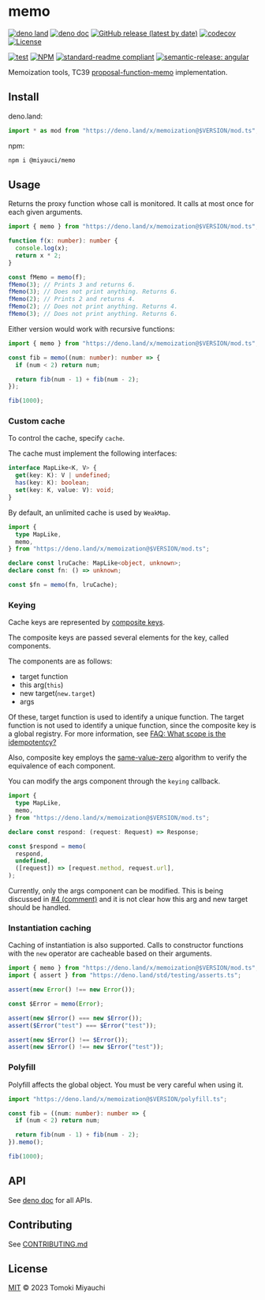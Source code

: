 # memo

[![deno land](http://img.shields.io/badge/available%20on-deno.land/x-lightgrey.svg?logo=deno)](https://deno.land/x/memoization)
[![deno doc](https://doc.deno.land/badge.svg)](https://deno.land/x/memoization?doc)
[![GitHub release (latest by date)](https://img.shields.io/github/v/release/TomokiMiyauci/memo)](https://github.com/TomokiMiyauci/memo/releases)
[![codecov](https://codecov.io/github/TomokiMiyauci/memo/branch/main/graph/badge.svg)](https://codecov.io/gh/TomokiMiyauci/memo)
[![License](https://img.shields.io/github/license/TomokiMiyauci/memo)](LICENSE)

[![test](https://github.com/TomokiMiyauci/memo/actions/workflows/test.yaml/badge.svg)](https://github.com/TomokiMiyauci/memo/actions/workflows/test.yaml)
[![NPM](https://nodei.co/npm/@miyauci/memo.png?mini=true)](https://nodei.co/npm/@miyauci/memo/)
[![standard-readme compliant](https://img.shields.io/badge/readme%20style-standard-brightgreen.svg)](https://github.com/RichardLitt/standard-readme)
[![semantic-release: angular](https://img.shields.io/badge/semantic--release-angular-e10079?logo=semantic-release)](https://github.com/semantic-release/semantic-release)

Memoization tools, TC39
[proposal-function-memo](https://github.com/tc39/proposal-function-memo)
implementation.

## Install

deno.land:

```ts
import * as mod from "https://deno.land/x/memoization@$VERSION/mod.ts";
```

npm:

```bash
npm i @miyauci/memo
```

## Usage

Returns the proxy function whose call is monitored. It calls at most once for
each given arguments.

```ts
import { memo } from "https://deno.land/x/memoization@$VERSION/mod.ts";

function f(x: number): number {
  console.log(x);
  return x * 2;
}

const fMemo = memo(f);
fMemo(3); // Prints 3 and returns 6.
fMemo(3); // Does not print anything. Returns 6.
fMemo(2); // Prints 2 and returns 4.
fMemo(2); // Does not print anything. Returns 4.
fMemo(3); // Does not print anything. Returns 6.
```

Either version would work with recursive functions:

```ts
import { memo } from "https://deno.land/x/memoization@$VERSION/mod.ts";

const fib = memo((num: number): number => {
  if (num < 2) return num;

  return fib(num - 1) + fib(num - 2);
});

fib(1000);
```

### Custom cache

To control the cache, specify `cache`.

The cache must implement the following interfaces:

```ts
interface MapLike<K, V> {
  get(key: K): V | undefined;
  has(key: K): boolean;
  set(key: K, value: V): void;
}
```

By default, an unlimited cache is used by `WeakMap`.

```ts
import {
  type MapLike,
  memo,
} from "https://deno.land/x/memoization@$VERSION/mod.ts";

declare const lruCache: MapLike<object, unknown>;
declare const fn: () => unknown;

const $fn = memo(fn, lruCache);
```

### Keying

Cache keys are represented by
[composite keys](https://github.com/tc39/proposal-richer-keys/tree/master/compositeKey).

The composite keys are passed several elements for the key, called components.

The components are as follows:

- target function
- this arg(`this`)
- new target(`new.target`)
- args

Of these, target function is used to identify a unique function. The target
function is not used to identify a unique function, since the composite key is a
global registry. For more information, see
[FAQ: What scope is the idempotentcy?](https://github.com/tc39/proposal-richer-keys/tree/master/compositeKey#what-scope-is-the-idempotentcy)

Also, composite key employs the
[same-value-zero](https://tc39.es/ecma262/#sec-samevaluezero) algorithm to
verify the equivalence of each component.

You can modify the args component through the `keying` callback.

```ts
import {
  type MapLike,
  memo,
} from "https://deno.land/x/memoization@$VERSION/mod.ts";

declare const respond: (request: Request) => Response;

const $respond = memo(
  respond,
  undefined,
  ([request]) => [request.method, request.url],
);
```

Currently, only the args component can be modified. This is being discussed in
[#4 (comment)](https://github.com/tc39/proposal-function-memo/issues/4#issuecomment-1083552333)
and it is not clear how this arg and new target should be handled.

### Instantiation caching

Caching of instantiation is also supported. Calls to constructor functions with
the `new` operator are cacheable based on their arguments.

```ts
import { memo } from "https://deno.land/x/memoization@$VERSION/mod.ts";
import { assert } from "https://deno.land/std/testing/asserts.ts";

assert(new Error() !== new Error());

const $Error = memo(Error);

assert(new $Error() === new $Error());
assert($Error("test") === $Error("test"));

assert(new $Error() !== $Error());
assert(new $Error() !== new $Error("test"));
```

### Polyfill

Polyfill affects the global object. You must be very careful when using it.

```ts
import "https://deno.land/x/memoization@$VERSION/polyfill.ts";

const fib = ((num: number): number => {
  if (num < 2) return num;

  return fib(num - 1) + fib(num - 2);
}).memo();

fib(1000);
```

## API

See [deno doc](https://deno.land/x/memoization?doc) for all APIs.

## Contributing

See [CONTRIBUTING.md](CONTRIBUTING.md)

## License

[MIT](LICENSE) © 2023 Tomoki Miyauchi
